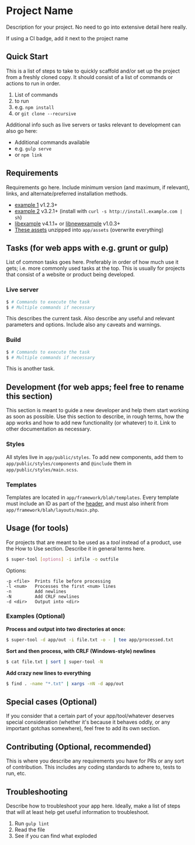 # Project Name

Description for your project. No need to go into extensive detail here really.

If using a CI badge, add it next to the project name

## Quick Start

This is a list of steps to take to quickly scaffold and/or set up the project from a freshly cloned copy. It should consist of a list of commands or actions to run in order.

1. List of commands
2. to run
3. e.g. `npm install`
4. or `git clone --recursive`

Additional info such as live servers or tasks relevant to development can also go here:

* Additional commands available
* e.g. `gulp serve`
* or `npm link`

## Requirements

Requirements go here. Include minimum version (and maximum, if relevant), links, and alternate/preferred installation methods.

* [example 1](http://example.org) v1.2.3+
* [example 2](http://example.com) v3.2.1+ (install with `curl -s http://install.example.com | sh`)
* [libexample](http://example.net) v4.1.1+ or [libnewexample](http://example.net) v1.0.3+
* [These assets](http://example.org/assets.zip) unzipped into `app/assets` (overwrite everything)

## Tasks (for web apps with e.g. grunt or gulp)

List of common tasks goes here. Preferably in order of how much use it gets; i.e. more commonly used tasks at the top. This is usually for projects that consist of a website or product being developed.

### Live server

~~~sh
$ # Commands to execute the task
$ # Multiple commands if necessary
~~~

This describes the current task. Also describe any useful and relevant parameters and options. Include also any caveats and warnings.

### Build

~~~sh
$ # Commands to execute the task
$ # Multiple commands if necessary
~~~

This is another task.

## Development (for web apps; feel free to rename this section)

This section is meant to guide a new developer and help them start working as soon as possible. Use this section to describe, in rough terms, how the app works and how to add new functionality (or whatever) to it. Link to other documentation as necessary.

### Styles

All styles live in `app/public/styles`. To add new components, add them to `app/public/styles/components` and `@include` them in `app/public/styles/main.scss`.

### Templates

Templates are located in `app/framework/blah/templates`. Every template must include an ID as part of the [header](http://example.org), and must also inherit from `app/framework/blah/layouts/main.php`.

## Usage (for tools)

For projects that are meant to be used as a _tool_ instead of a product, use the How to Use section. Describe it in general terms here.

~~~sh
$ super-tool [options] -i infile -o outfile
~~~

Options:

    -p <file>  Prints file before processing
    -l <num>   Processes the first <num> lines
    -n         Add newlines
    -N         Add CRLF newlines
    -d <dir>   Output into <dir>

### Examples (Optional)

**Process and output into two directories at once:**
~~~sh
$ super-tool -d app/out -i file.txt -o - | tee app/processed.txt
~~~

**Sort and then process, with CRLF (Windows-style) newlines**
~~~sh
$ cat file.txt | sort | super-tool -N
~~~

**Add crazy new lines to everything**
~~~sh
$ find . -name "*.txt" | xargs -nN -d app/out
~~~

## Special cases (Optional)

If you consider that a certain part of your app/tool/whatever deserves special consideration (whether it's because it behaves oddly, or any important gotchas somewhere), feel free to add its own section.

## Contributing (Optional, recommended)

This is where you describe any requirements you have for PRs or any sort of contribution. This includes any coding standards to adhere to, tests to run, etc.

## Troubleshooting

Describe how to troubleshoot your app here. Ideally, make a list of steps that will at least help get useful information to troubleshoot.

1. Run `gulp lint`
2. Read the file
3. See if you can find what exploded
